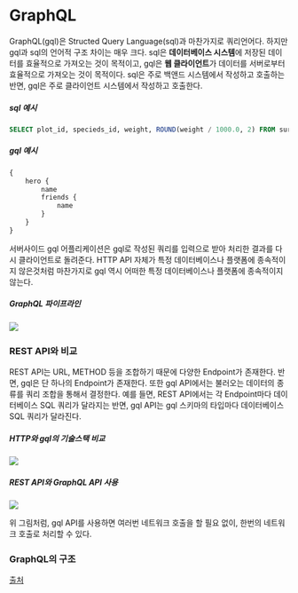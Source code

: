 # GraphQL

 GraphQL(gql)은 Structed Query Language(sql)과 마찬가지로 쿼리언어다. 하지만 gql과 sql의 언어적 구조 차이는 매우 크다. sql은 **데이터베이스 시스템**에 저장된 데이터를 효율적으로 가져오는 것이 목적이고, gql은 **웹 클라이언트**가 데이터를 서버로부터 효율적으로 가져오는 것이 목적이다. sql은 주로 백앤드 시스템에서 작성하고 호출하는 반면, gql은 주로 클라이언트 시스템에서 작성하고 호출한다.

##### sql 예시

```sql
SELECT plot_id, specieds_id, weight, ROUND(weight / 1000.0, 2) FROM surveys;
```



##### gql 예시

```javascript
{
    hero {
        name
        friends {
            name            
        }
    }
}
```



 서버사이드 gql 어플리케이션은 gql로 작성된 쿼리를 입력으로 받아 처리한 결과를 다시 클라이언트로 돌려준다. HTTP API 자체가 특정 데이터베이스나 플랫폼에 종속적이지 않은것처럼 마찬가지로 gql 역시 어떠한 특정 데이터베이스나 플랫폼에 종속적이지 않는다.



##### GraphQL 파이프라인

![](http://tech.kakao.com/files/graphql-pipeline.png)



### REST API와 비교

 REST API는 URL, METHOD 등을 조합하기 때문에 다양한 Endpoint가 존재한다. 반면, gql은 단 하나의 Endpoint가 존재한다. 또한 gql API에서는 불러오는 데이터의 종류를 쿼리 조합을 통해서 결정한다. 예를 들면, REST API에서는 각 Endpoint마다 데이터베이스 SQL 쿼리가 달라지는 반면, gql API는 gql 스키마의 타입마다 데이터베이스 SQL 쿼리가 달라진다.



##### HTTP와 gql의 기술스택 비교

![](http://tech.kakao.com/files/graphql-stack.png)

##### REST API와 GraphQL API 사용

![](http://tech.kakao.com/files/graphql-mobile-api.png)

 위 그림처럼, gql API를 사용하면 여러번 네트워크 호출을 할 필요 없이, 한번의 네트워크 호출로 처리할 수 있다.





### GraphQL의 구조





[출처](https://tech.kakao.com/2019/08/01/graphql-basic/)